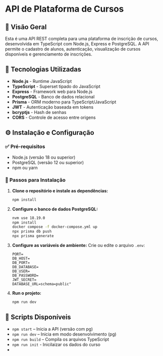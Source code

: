 # API de Plataforma de Cursos

## 📘 Visão Geral

Esta é uma API REST completa para uma plataforma de inscrição de cursos, desenvolvida em TypeScript com Node.js, Express e PostgreSQL. A API permite o cadastro de alunos, autenticação, visualização de cursos disponíveis e gerenciamento de inscrições.

## 🧰 Tecnologias Utilizadas

- **Node.js** - Runtime JavaScript
- **TypeScript** - Superset tipado do JavaScript
- **Express** - Framework web para Node.js
- **PostgreSQL** - Banco de dados relacional
- **Prisma** - ORM moderno para TypeScript/JavaScript
- **JWT** - Autenticação baseada em tokens
- **bcryptjs** - Hash de senhas
- **CORS** - Controle de acesso entre origens

## ⚙️ Instalação e Configuração

### ✅ Pré-requisitos

- Node.js (versão 18 ou superior)
- PostgreSQL (versão 12 ou superior)
- npm ou yarn

### 🚀 Passos para Instalação

1. **Clone o repositório e instale as dependências:**
   ```bash
   npm install
   ```

2. **Configure o banco de dados PostgreSQL:**
   ```bash
   nvm use 18.19.0    
   npm install
   docker compose -f docker-compose.yml up
   npx prisma db push
   npx prisma generate
   ```

3. **Configure as variáveis de ambiente:**
   Crie ou edite o arquivo `.env`:
   ```env
   PORT=
   DB_HOST=
   DB_PORT=
   DB_DATABASE=
   DB_USER=
   DB_PASSWORD=
   JWT_SECRET=
   DATABASE_URL=schema=public"
   ```

4. **Run o projeto:**
   ```bash
   npm run dev
   ```

## 📜 Scripts Disponíveis

- `npm start` – Inicia a API (versão com pg)
- `npm run dev` – Inicia em modo desenvolvimento (pg)
- `npm run build` – Compila os arquivos TypeScript
- `npm run init` - Inicilaizar os dados do curso
- 
